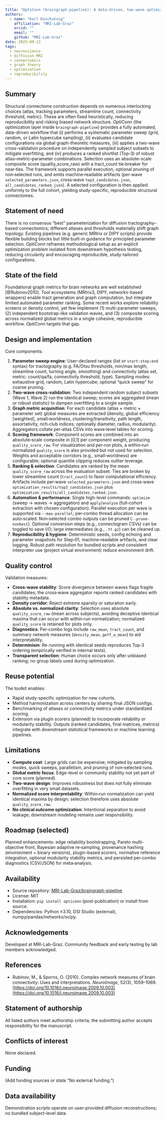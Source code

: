 ```yaml
---
title: "OptiConn (braingraph-pipeline): A data-driven, two-wave optimization framework for structural connectomics"
authors:
  - name: "Karl Koschutnig"
    affiliation: "MRI-Lab-Graz"
    orcid: ""
    email: ""
    github: "MRI-Lab-Graz"
date: 2025-09-13
tags:
  - neuroscience
  - diffusion MRI
  - connectomics
  - graph theory
  - optimization
  - reproducibility
---
```


## Summary

Structural connectome construction depends on numerous interlocking choices (atlas, tracking parameters, streamline count, connectivity threshold, metric). These are often fixed heuristically, reducing reproducibility and risking biased network structure. *OptiConn* (the optimization layer inside `braingraph-pipeline`) provides a fully automated, data-driven workflow that (i) performs a systematic parameter sweep (grid, random, or Latin hypercube sampling), (ii) evaluates candidate configurations via global graph-theoretic measures, (iii) applies a two-wave cross-validation procedure on independently sampled subject subsets to mitigate overfitting, and (iv) produces a ranked shortlist (Top‑3) of robust atlas–metric–parameter combinations. Selection uses an absolute-scale composite score (quality_score_raw) with a tract_count tie‑breaker for near‑ties. The framework supports parallel execution, optional pruning of non‑selected runs, and emits machine‑readable artifacts (per‑wave `selected_parameters.json`, cross‑wave `top3_candidates.json`, `all_candidates_ranked.json`). A selected configuration is then applied uniformly to the full cohort, yielding study-specific, reproducible structural connectomes.

## Statement of need

There is no consensus “best” parameterization for diffusion tractography–based connectomics; different atlases and thresholds materially shift graph topology. Existing pipelines (e.g. generic MRtrix or DIPY scripts) provide flexible building blocks but little built-in guidance for principled parameter selection. *OptiConn* reframes methodological setup as an explicit optimization problem isolated from downstream hypothesis testing, reducing circularity and encouraging reproducible, study-tailored configurations.

## State of the field

Foundational graph metrics for brain networks are well established [@Rubinov2010]. Tool ecosystems (MRtrix3, DIPY, networkx-based wrappers) enable tract generation and graph computation, but integrate limited automated parameter ranking. Some recent works explore reliability screens or density control, yet few implement (1) multi-parameter sweeps, (2) independent bootstrap-like validation waves, and (3) composite scoring across normalized global metrics in a single cohesive, reproducible workflow. *OptiConn* targets that gap.

## Design and implementation

Core components:

1. **Parameter sweep engine**: User-declared ranges (list or `start:step:end` syntax) for tractography (e.g. FA/Otsu thresholds, min/max length, streamline count, turning angle, smoothing) and connectivity (atlas set, metric: count/qa/fa, connectivity threshold, type). Sampling modes: exhaustive grid, random, Latin hypercube; optional “quick sweep” for coarse pruning.
2. **Two-wave cross-validation**: Two independent random subject subsets (Wave 1, Wave 2) run the identical sweep; scores are aggregated (mean or robust statistic) to dampen overfitting to a single sample.
3. **Graph metric acquisition**: For each candidate (atlas × metric × parameter set) global measures are extracted (density, global efficiency [weighted], small‑worldness, clustering/transitivity, path length, assortativity, rich‑club indices; optionally diameter, radius, modularity). Aggregators collate per‑atlas CSVs into wave‑level tables for scoring.
4. **Scoring framework**: Component scores are combined into an absolute‑scale composite in [0,1] per component weight, producing `quality_score_raw`. For visualization and per‑run plots, a within‑run normalized `quality_score` is also provided but not used for selection. Weights and acceptable corridors (e.g., small‑worldness) are configurable; optional quantile clipping reduces outlier leverage.
5. **Ranking & selection**: Candidates are ranked by the mean `quality_score_raw` across the evaluation subset. Ties are broken by lower streamline count (`tract_count`) to favor computational efficiency. Artifacts include per‑wave `selected_parameters.json` and cross‑wave `optimization_results/top3_candidates.json` plus `optimization_results/all_candidates_ranked.json`.
6. **Automation & performance**: Single high-level commands: `optimize` (sweep → waves → aggregation) and `apply`/`analyze` (full-cohort extraction with chosen configuration). Parallel execution per wave is supported via `--max-parallel`; per‑combo thread allocation can be auto‑scaled. Non‑selected combo outputs can be pruned (`--prune-nonbest`). Optional conversion steps (e.g., connectogram CSVs) can be toggled to save I/O; large intermediates (e.g., `.tt.gz`) can be cleaned up.
7. **Reproducibility & hygiene**: Deterministic seeds, config echoing and parameter snapshots for Step‑01, machine‑readable artifacts, and clear logging. Robust path resolution for bundled scripts and consistent interpreter use (project virtual environment) reduce environment drift.

## Quality control

Validation measures:

- **Cross-wave stability**: Score divergence between waves flags fragile candidates; the cross‑wave aggregator reports ranked candidates with stability metadata.
- **Density corridor**: Reject extreme sparsity or saturation early.
- **Absolute vs. normalized clarity**: Selection uses absolute `quality_score_raw` (mean across subjects), avoiding deceptive identical maxima that can occur with within‑run normalization; normalized `quality_score` is retained for plots only.
- **Diagnostics**: Per‑combo logs include `raw_mean`, `tract_count`, and summary network measures (`density_mean`, `geff_w_mean`) to aid interpretability.
- **Determinism**: Re-running with identical seeds reproduces Top‑3 ordering (empirically verified in internal tests).
- **Transparent selection**: Human choice occurs only after unbiased ranking; no group labels used during optimization.


## Reuse potential

The toolkit enables:

- Rapid study-specific optimization for new cohorts.
- Method harmonization across centers by sharing final JSON configs.
- Benchmarking of atlases or connectivity metrics under standardized scoring.
- Extension via plugin scorers (planned) to incorporate reliability or modularity stability.
Outputs (ranked candidates, final matrices, metrics) integrate with downstream statistical frameworks or machine learning pipelines.

## Limitations

- **Compute cost**: Large grids can be expensive; mitigated by sampling modes, quick sweeps, parallelism, and pruning of non‑selected runs.
- **Global metric focus**: Edge-level or community stability not yet part of core score (planned).
- **Two-wave design**: Improves robustness but does not fully eliminate overfitting in very small datasets.
- **Normalized score interpretability**: Within‑run normalization can yield identical maxima by design; selection therefore uses absolute `quality_score_raw`.
- **No clinical outcome optimization**: Intentional separation to avoid leakage; downstream modeling remains user responsibility.

## Roadmap (selected)

Planned enhancements: edge reliability bootstrapping, Pareto multi-objective front, Bayesian adaptive re‑sampling, provenance hashing (environment + binary versions), plugin-based scorers, normative reference integration, optional modularity stability metrics, and persisted per‑combo diagnostics (CSV/JSON) for meta‑analysis.

## Availability

- Source repository: [MRI-Lab-Graz/braingraph-pipeline](https://github.com/MRI-Lab-Graz/braingraph-pipeline)
- License: MIT
- Installation: `pip install opticonn` (post-publication) or install from source.
- Dependencies: Python ≥3.10, DSI Studio (external), numpy/pandas/networkx/scipy.

## Acknowledgements

Developed at MRI-Lab-Graz. Community feedback and early testing by lab members acknowledged.

## References

- Rubinov, M., & Sporns, O. (2010). Complex network measures of brain connectivity: Uses and interpretations. *NeuroImage*, 52(3), 1059–1069. [https://doi.org/10.1016/j.neuroimage.2009.10.003](https://doi.org/10.1016/j.neuroimage.2009.10.003)

## Statement of authorship

All listed authors meet authorship criteria; the submitting author accepts responsibility for the manuscript.

## Conflicts of interest

None declared.

## Funding

(Add funding sources or state “No external funding.”)

## Data availability

Demonstration scripts operate on user-provided diffusion reconstructions; no bundled subject-level data.
